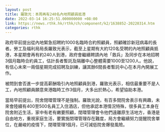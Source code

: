 ```yaml
---
layout: post
title: 羅致光：本周再有240名內地照顧員抵港
date: 2022-03-14 16:25:51.000000000 +08:00
link: https://news.rthk.hk/rthk/ch/component/k2/1638852-20220314.htm
categories: rthk
---
```


政府早前提出從內地緊急招聘約1000名臨時合約照顧員，照顧確診新冠病毒的長者。勞工及福利局局長羅致光表示，截至上星期有大約120名受聘的內地照顧員抵港，本星期會再有約240人到港，政府會繼續聘請內地「救兵」及同步在本地招聘3個月臨時合約員工，估計長者暫託及隔離中心整體需要1000至1200人。他說，有信心未來一兩個星期完成招聘及訓練，讓其餘6間長者暫託中心在本月內開展工作。

被問到會否進一步提高薪酬吸引內地照顧員到港，羅致光表示，相信最重要不是人工，內地照顧員願意來港臨時工作3個月，大多出於熱心，希望協助本港。

當局早前提出，院舍閉環管理不是強制。羅致光說，有百多間院舍表示有興趣，未來會陸續有400至500名員工入住酒店，但他承認本港情況特殊，很多員工本身在院舍附近生活，家中有老有嫩要照顧，閉環管理會令他們遠離原生活地方，香港是自由地方，重視家庭生活，要實施閉環管理存在難度，局方會繼續努力提醒院舍單位，在嚴峻的疫情下，閉環管理1個月，已可減低院舍爆發風險。
